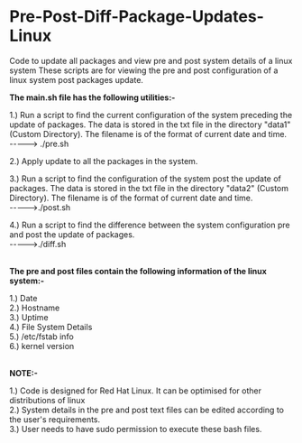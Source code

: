 # Pre-Post-Diff-Package-Updates-Linux
Code to update all packages and view pre and post system details of a linux system
These scripts are for viewing the pre and post configuration of a linux system post packages update.

**The main.sh file has the following utilities:-**

1.) Run a script to find the current configuration of the system preceding the update of packages. The data is stored in the txt file in the directory "data1" (Custom Directory). The filename is of the format of current date and time. <br />
    -----> ./pre.sh<br />

2.) Apply update to all the packages in the system.<br />

3.) Run a script to find the configuration of the system post the update of packages. The data is stored in the txt file in the directory "data2" (Custom Directory). The filename is of the format of current date and time.<br />
    ----->./post.sh<br />

4.) Run a script to find the difference between the system configuration pre and post the update of packages.<br />
    ----->./diff.sh<br /><br />

**The pre and post files contain the following information of the linux system:-**<br />

1.) Date<br />
2.) Hostname<br />
3.) Uptime<br />
4.) File System Details<br />
5.) /etc/fstab info<br />
6.) kernel version<br /><br />

**NOTE:-**<br />

1.) Code is designed for Red Hat Linux. It can be optimised for other distributions of linux<br />
2.) System details in the pre and post text files can be edited according to the user's requirements.<br />
3.) User needs to have sudo permission to execute these bash files.

